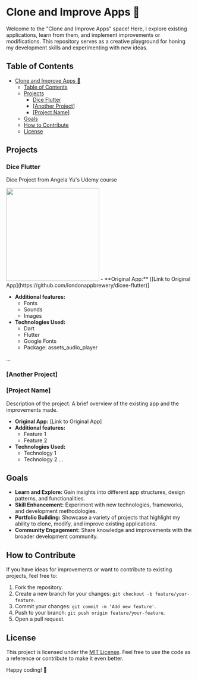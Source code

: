 # Clone and Improve Apps 🚀

Welcome to the "Clone and Improve Apps" space! Here, I explore existing applications, learn from them, and implement improvements or modifications. This repository serves as a creative playground for honing my development skills and experimenting with new ideas.

## Table of Contents

- [Clone and Improve Apps 🚀](#clone-and-improve-apps-)
  - [Table of Contents](#table-of-contents)
  - [Projects](#projects)
    - [Dice Flutter](#dice-flutter)
    - [\[Another Project\]](#another-project)
    - [\[Project Name\]](#project-name)
  - [Goals](#goals)
  - [How to Contribute](#how-to-contribute)
  - [License](#license)

## Projects

### Dice Flutter
Dice Project from Angela Yu's Udemy course

<img src="https://github.com/an-jorge/growUp/assets/10496881/6774b372-db3e-4f0d-af2e-af0a94135e78" width="250"/>
- **Original App:** [[Link to Original App](https://github.com/londonappbrewery/dicee-flutter)]
  
- **Additional features:**
  - Fonts
  - Sounds
  - Images
- **Technologies Used:**
  - Dart
  - Flutter
  - Google Fonts
  - Package: assets_audio_player

...

### [Another Project]

### [Project Name]

Description of the project. A brief overview of the existing app and the improvements made.

- **Original App:** [Link to Original App]
- **Additional features:**
  - Feature 1
  - Feature 2
- **Technologies Used:**
  - Technology 1
  - Technology 2
...

## Goals

- **Learn and Explore:** Gain insights into different app structures, design patterns, and functionalities.
- **Skill Enhancement:** Experiment with new technologies, frameworks, and development methodologies.
- **Portfolio Building:** Showcase a variety of projects that highlight my ability to clone, modify, and improve existing applications.
- **Community Engagement:** Share knowledge and improvements with the broader development community.

## How to Contribute

If you have ideas for improvements or want to contribute to existing projects, feel free to:

1. Fork the repository.
2. Create a new branch for your changes: `git checkout -b feature/your-feature`.
3. Commit your changes: `git commit -m 'Add new feature'`.
4. Push to your branch: `git push origin feature/your-feature`.
5. Open a pull request.

## License

This project is licensed under the [MIT License](LICENSE). Feel free to use the code as a reference or contribute to make it even better.

Happy coding! 🚀
